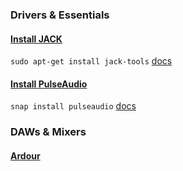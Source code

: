 ###  Drivers & Essentials
#### [Install JACK](https://github.com/overtone/overtone/wiki/Installing-and-starting-jack)
`sudo apt-get install jack-tools` [docs](http://jackaudio.org/)
#### [Install PulseAudio](https://docs.ubuntu.com/core/en/stacks/audio/pulseaudio/docs/install-pulseaudio)
`snap install pulseaudio` [docs](https://www.freedesktop.org/wiki/Software/PulseAudio/)


### DAWs & Mixers
#### [Ardour](https://ardour.org/)
